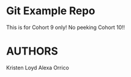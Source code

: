 # Git Example Repo
This is for Cohort 9 only! No peeking Cohort 10!!
# AUTHORS

Kristen Loyd
Alexa Orrico

